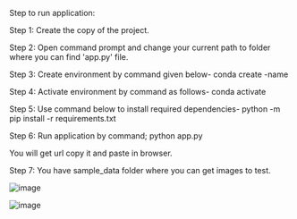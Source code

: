 Step to run application:

Step 1:	Create the copy of the project.

Step 2: Open command prompt and change your current path 
to folder where you can find 'app.py' file.

Step 3: Create environment by command given below-
conda create -name <environment name>

Step 4: Activate environment by command as follows-
conda activate <environment name>

Step 5: Use command below to install required dependencies-
python -m pip install -r requirements.txt

Step 6: Run application by command;
python app.py

You will get url copy it and paste in browser.

Step 7: You have sample_data folder where you can get images to test.

![image](https://github.com/user-attachments/assets/7bab8c5a-f06b-4af0-b850-fd7b4e908ccb)

![image](https://github.com/user-attachments/assets/943e6c1a-7852-473f-a389-8c80e3cd4e48)




